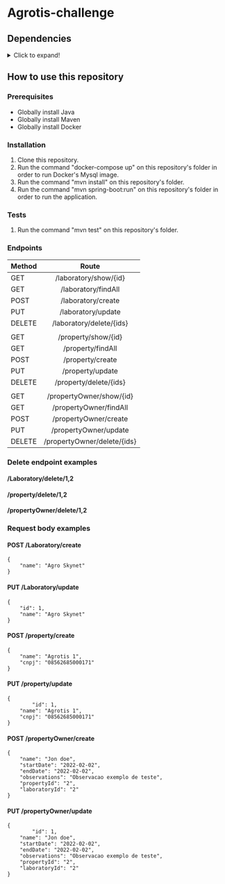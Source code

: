 # Agrotis-challenge

## Dependencies

<details>
<summary>Click to expand!</summary>

| **Dependency**      | **Version** |
|---------------------|:-----------:|
| Spring Boot         |    3.1.1    |
| Spring Data JPA     |    3.1.0    |
| MySQL               |     8.x     |
| Lombok              |   1.18.26   |
| Java Validation API |    3.0.6    |
| Flyway-core         |    9.16.3   |
| Flyway-mysql        |    9.20.1   |
| H2 database         |   2.1.210   |


</details>

## How to use this repository

### Prerequisites

* Globally install Java
* Globally install Maven
* Globally install Docker

### Installation

1. Clone this repository.
2. Run the command "docker-compose up" on this repository's folder in order to run Docker's Mysql image.
3. Run the command "mvn install" on this repository's folder.
4. Run the command "mvn spring-boot:run" on this repository's folder in order to run the application.

### Tests

1. Run the command "mvn test" on this repository's folder.

### Endpoints
|  **Method** | **Route** |
|-------------|:---------:|
|    GET      | /laboratory/show/{id} |
|    GET      | /laboratory/findAll |
|    POST     | /laboratory/create  |
|    PUT      | /laboratory/update  |
|    DELETE   | /laboratory/delete/{ids} |
|||
|    GET      | /property/show/{id} |
|    GET      | /property/findAll |
|    POST      | /property/create  |
|    PUT     | /property/update  |
|    DELETE   | /property/delete/{ids} |
|||
|    GET      | /propertyOwner/show/{id} |
|    GET      | /propertyOwner/findAll |
|    POST      | /propertyOwner/create  |
|    PUT     | /propertyOwner/update  |
|    DELETE   | /propertyOwner/delete/{ids} |

### Delete endpoint examples
#### /Laboratory/delete/1,2
#### /property/delete/1,2
#### /propertyOwner/delete/1,2

### Request body examples
#### POST /Laboratory/create
```
{
	"name": "Agro Skynet"
}
```
#### PUT /Laboratory/update
```
{
	"id": 1,
	"name": "Agro Skynet"
}
```
#### POST /property/create
```
{
	"name": "Agrotis 1",
	"cnpj": "08562685000171"
}
```
#### PUT /property/update
```
{
        "id": 1,
	"name": "Agrotis 1",
	"cnpj": "08562685000171"
}
```

#### POST /propertyOwner/create
```
{
	"name": "Jon doe",
	"startDate": "2022-02-02",
	"endDate": "2022-02-02",
	"observations": "Observacao exemplo de teste",
	"propertyId": "2",
	"laboratoryId": "2"
}
```
#### PUT /propertyOwner/update
```
{
        "id": 1,
	"name": "Jon doe",
	"startDate": "2022-02-02",
	"endDate": "2022-02-02",
	"observations": "Observacao exemplo de teste",
	"propertyId": "2",
	"laboratoryId": "2"
}
```
